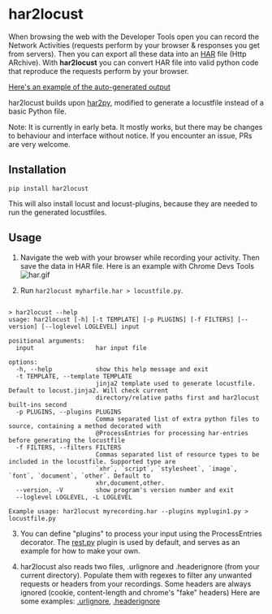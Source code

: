 # har2locust

When browsing the web with the Developer Tools open you can record the Network
Activities (requests perform by your browser & responses you get from servers).
Then you can export all these data into an [HAR](https://en.wikipedia.org/wiki/HAR_(file_format))
file (Http ARchive). With **har2locust** you can convert HAR file into valid python
code that reproduce the requests perform by your browser.

[Here's an example of the auto-generated output](https://github.com/SvenskaSpel/har2locust/tree/master/tests/outputs/reqres.in.py)

har2locust builds upon [har2py](https://github.com/S1M0N38/har2py), modified to generate a locustfile 
instead of a basic Python file.

Note: It is currently in early beta. It mostly works, but there may be changes to behaviour 
and interface without notice. If you encounter an issue, PRs are very welcome.

## Installation

`pip install har2locust`

This will also install locust and locust-plugins, because they are needed to run the generated locustfiles.

## Usage

1. Navigate the web with your browser while recording your activity. Then save the
data in HAR file. Here is an example with Chrome Devs Tools
![har.gif](https://github.com/S1M0N38/har2py/blob/main/har.gif?raw=true)

2. Run `har2locust myharfile.har > locustfile.py`.

```

> har2locust --help
usage: har2locust [-h] [-t TEMPLATE] [-p PLUGINS] [-f FILTERS] [--version] [--loglevel LOGLEVEL] input

positional arguments:
  input                 har input file

options:
  -h, --help            show this help message and exit
  -t TEMPLATE, --template TEMPLATE
                        jinja2 template used to generate locustfile. Default to locust.jinja2. Will check current
                        directory/relative paths first and har2locust built-ins second
  -p PLUGINS, --plugins PLUGINS
                        Comma separated list of extra python files to source, containing a method decorated with
                        @ProcessEntries for processing har-entries before generating the locustfile
  -f FILTERS, --filters FILTERS
                        Commas separated list of resource types to be included in the locustfile. Supported type are
                        `xhr`, `script`, `stylesheet`, `image`, `font`, `document`, `other`. Default to
                        xhr,document,other.
  --version, -V         show program's version number and exit
  --loglevel LOGLEVEL, -L LOGLEVEL

Example usage: har2locust myrecording.har --plugins myplugin1.py > locustfile.py
```

3. You can define "plugins" to process your input using the ProcessEntries decorator. The [rest.py](https://github.com/SvenskaSpel/har2locust/tree/master/har2locust/rest.py) plugin is used by default, and serves as an example for how to make your own.

4. har2locust also reads two files, .urlignore and .headerignore (from your current directory).
Populate them with regexes to filter any unwanted requests or headers from your recordings. 
Some headers are always ignored (cookie, content-length and chrome's "fake" headers)
Here are some examples: [.urlignore](https://github.com/SvenskaSpel/har2locust/tree/master/.urlignore), 
[.headerignore](https://github.com/SvenskaSpel/har2locust/tree/master/.headerignore)